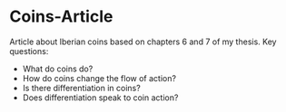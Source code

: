 # Coins-Article
Article about Iberian coins based on chapters 6 and 7 of my thesis.
Key questions:
- What do coins do?
- How do coins change the flow of action?
- Is there differentiation in coins?
- Does differentiation speak to coin action?
